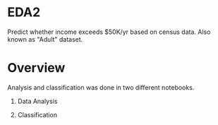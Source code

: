 # EDA2

Predict whether income exceeds $50K/yr based on census data. Also known as "Adult" dataset.

# Overview
Analysis and classification was done in two different notebooks.

1) Data Analysis

2) Classification
